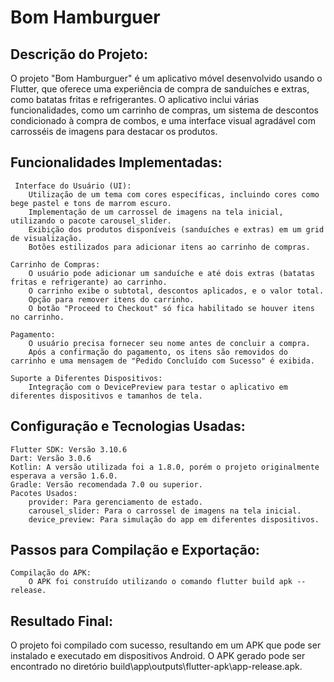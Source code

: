 # Bom Hamburguer

## Descrição do Projeto:
O projeto "Bom Hamburguer" é um aplicativo móvel desenvolvido usando o Flutter, que oferece uma experiência de compra de sanduíches e extras, como batatas fritas e refrigerantes. O aplicativo inclui várias funcionalidades, como um carrinho de compras, um sistema de descontos condicionado à compra de combos, e uma interface visual agradável com carrosséis de imagens para destacar os produtos.

## Funcionalidades Implementadas:

     Interface do Usuário (UI):
        Utilização de um tema com cores específicas, incluindo cores como bege pastel e tons de marrom escuro.
        Implementação de um carrossel de imagens na tela inicial, utilizando o pacote carousel_slider.
        Exibição dos produtos disponíveis (sanduíches e extras) em um grid de visualização.
        Botões estilizados para adicionar itens ao carrinho de compras.

    Carrinho de Compras:
        O usuário pode adicionar um sanduíche e até dois extras (batatas fritas e refrigerante) ao carrinho.
        O carrinho exibe o subtotal, descontos aplicados, e o valor total.
        Opção para remover itens do carrinho.
        O botão "Proceed to Checkout" só fica habilitado se houver itens no carrinho.

    Pagamento:
        O usuário precisa fornecer seu nome antes de concluir a compra.
        Após a confirmação do pagamento, os itens são removidos do carrinho e uma mensagem de "Pedido Concluído com Sucesso" é exibida.

    Suporte a Diferentes Dispositivos:
        Integração com o DevicePreview para testar o aplicativo em diferentes dispositivos e tamanhos de tela.

## Configuração e Tecnologias Usadas:

    Flutter SDK: Versão 3.10.6
    Dart: Versão 3.0.6
    Kotlin: A versão utilizada foi a 1.8.0, porém o projeto originalmente esperava a versão 1.6.0.
    Gradle: Versão recomendada 7.0 ou superior.
    Pacotes Usados:
        provider: Para gerenciamento de estado.
        carousel_slider: Para o carrossel de imagens na tela inicial.
        device_preview: Para simulação do app em diferentes dispositivos.

## Passos para Compilação e Exportação:

    Compilação do APK:
        O APK foi construído utilizando o comando flutter build apk --release.

## Resultado Final:

  O projeto foi compilado com sucesso, resultando em um APK que pode ser instalado e executado em dispositivos Android.
    O APK gerado pode ser encontrado no diretório build\app\outputs\flutter-apk\app-release.apk.
